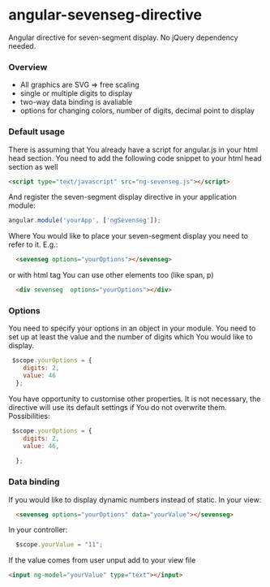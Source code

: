 # angular-sevenseg-directive

Angular directive for seven-segment display.
No jQuery dependency needed.

### Overview
- All graphics are SVG => free scaling
- single or multiple digits to display
- two-way data binding is avaliable
- options for changing colors, number of digits, decimal point to display

### Default usage
There is assuming that You already have a script for angular.js in your html head section.
You need to add the following code snippet to your html head section as well

```html
<script type="text/javascript" src="ng-sevenseg.js"></script>
```

And register the seven-segment display directive in your application module:

```javascript
angular.module('yourApp', ['ngSevenseg']);
```
Where You would like to place your seven-segment display you need to refer to it. E.g.:
```html
  <sevenseg options="yourOptions"></sevenseg>
```
or with html tag You can use other elements too (like span, p)
```html
  <div sevenseg  options="yourOptions"></div>
```

### Options

You need to specify your options in an object in your module. You need to set up at least the value and the number of digits which You would like to display.

```javascript
 $scope.yourOptions = {
    digits: 2,
    value: 46
  };
```
You have opportunity to customise other properties. It is not necessary, the directive will use its default settings if You do not overwrite them. Possibilities: 

```javascript
 $scope.yourOptions = {
    digits: 2,
    value: 46,
    
  };
```
### Data binding
If you would like to display dynamic numbers instead of static.
In your view:
```html
  <sevenseg options="yourOptions" data="yourValue"></sevenseg>
```
In your controller: 
```javascript
  $scope.yourValue = "11";
```
If the value comes from user unput add to your view file 
```html
<input ng-model="yourValue" type="text"></input>
```
